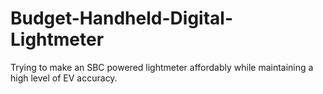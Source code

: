 # Budget-Handheld-Digital-Lightmeter
Trying to make an SBC powered lightmeter affordably while maintaining a high level of EV accuracy.
